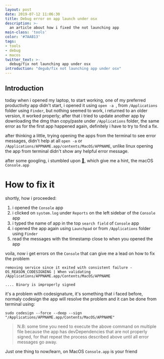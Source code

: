 ```yaml
---
layout: post
date: 2019-07-12 11:06:30
title: Debug error on app launch under osx
description: >-
  an article about how i fixed the not launching app
main-class: 'tools'
color: '#7AAB13'
tags:
- tools
- debug
- macos
twitter_text: >-
  debug/fix not launching app under osx
introduction: "degub/fix not launching app under osx"
---
```

## Introduction

today when i opened my laptop, to start working, one of my preferred productivity app  didn't start, i opened it using `open -a `, from `/Applications` folder using `Finder`, but nothing seemed to work, i returned to an older version, it worked properly; after that i tried to update another app by downloading the dmg than copy/paste under `/Applications` folder, the same error as for the first app happened again, definitely i have to try to find a fix.

after thinking a little, trying opening the apps from the terminal to see error messages, didn't help at all `open -a` or `/Applications/APPNAME.app/contents/MacOS/APPNAME`, unlike linux opening the app from terminal didn't show any helpful error message.

after some googling, i stumbled upon [🔗][1], which give me a hint, the macOS `Console.app`


# How to fix it

shortly, how i proceeded:
  1. i opened the `Console` app
  2. i clicked on `system.log` under `Reports` on the left sidebar of the `Console` app
  3. i typed the name of app in the top `search field` of `Console` app
  4. i opened the app again using `Launchpad` or from `/Applications` folder using `Finder`
  5. read the messages with the timestamp close to when you opened the app

voila, now i get errors  on the `Console` that can give  me a lead on how to fix the problem

```Debug
removing service since it exited with consistent failure - OS_REASON_CODESIGNING | When validating /Applications/APPNAME.app/Contents/MacOS/APPNAME

.... Binary is improperly signed
```

it's a problem with codesignature, it's something that i faced before, normaly codesign the app will resolve the problem and it can be done from terminal using:

```SHELL
sudo codesign --force --deep --sign "/Applications/APPNAME.app/Contents/MacOS/APPNAME"
```

> N.B: some time you need to execute the above command on multiple file because the app has devDependencies that are not properly signed, for that repeat the process described above until all error messages go away.

Just one thing to now/learn, on MacOS `Console.app` is your friend



[1]: https://superuser.com/questions/292341/open-application-from-osx-terminal-with-debug-printouts

